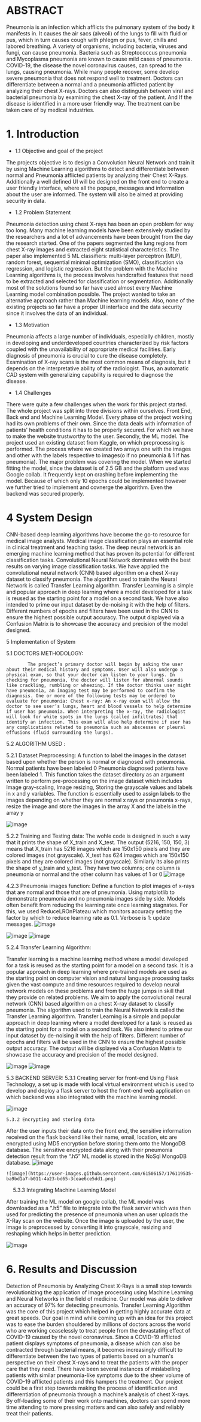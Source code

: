 # ABSTRACT


Pneumonia is an infection which afflicts the pulmonary system of the body it manifests in. It causes the air sacs (alveoli) of the lungs to fill with fluid or pus, which in turn causes cough with phlegm or pus, fever, chills and labored breathing. A variety of organisms, including bacteria, viruses and fungi, can cause pneumonia. Bacteria such as Streptococcus pneumonia and Mycoplasma pneumonia are known to cause mild cases of pneumonia. COVID-19, the disease the novel coronavirus causes, can spread to the lungs, causing pneumonia. While many people recover, some develop severe pneumonia that does not respond well to treatment. Doctors can differentiate between a normal and a pneumonia afflicted patient by analyzing their chest X-rays. Doctors can also distinguish between viral and bacterial pneumonia by examining the chest X-ray of the patient. And If the disease is identified in a more user friendly way. The treatment can be taken care of by medical industries.

# 1. Introduction 


* 1.1                 Objective and goal of the project

The projects objective is to design a Convolution Neural Network and train it by using Machine Learning algorithms to detect and differentiate between normal and Pneumonia afflicted patients by analyzing their Chest X-Rays. Additionally a well defined UI will be designed on the front end to create a user friendly interface, where all the popups, messages and information about the user are informed. The system will also be aimed at providing security in data. 
* 1.2                 Problem Statement 

Pneumonia detection using chest X-rays has been an open problem for way too long. Many machine learning models have been extensively studied by the researchers  and a lot of advancements have been brought from the day the research started. One of the papers segmented the lung regions from chest X-ray images and extracted eight statistical characteristics. The paper also implemented 5 ML classifiers: multi-layer perceptron (MLP), random forest, sequential minimal optimization (SMO), classification via regression, and logistic regression. But the problem with the Machine Learning algorithms is, the process involves handcrafted features that need to be extracted and selected for classification or segmentation. Additionally most of the solutions found so far have used almost every Machine Learning model combination possible. The project wanted to take an alternative approach rather than Machine learning models. Also, none of the existing projects so far have a proper UI interface and the data security since it involves the data of an individual.








* 1.3	          Motivation


Pneumonia affects a large number of individuals, especially children, mostly in developing and underdeveloped countries characterized by risk factors coupled with the unavailability of appropriate medical facilities. Early diagnosis of pneumonia is crucial to cure the disease completely. Examination of X-ray scans is the most common means of diagnosis, but it depends on the interpretative ability of the radiologist. Thus, an automatic CAD system with generalizing capability is required to diagnose the disease.

* 1.4	          Challenges


There were quite a few challenges when the work for this project started. The whole project was split into three divisions within ourselves. Front End, Back end and Machine Learning Model. Every phase of the project working had its own problems of their own. Since the data deals with information of patients' health conditions it has to be properly secured. For which we have to make the website trustworthy to the user. Secondly, the ML model. The project used an existing dataset from Kaggle, on which preprocessing is performed. The process where we created two arrays one with the images and other with the labels respective to images(o if no pneumonia & 1 if has pneumonia). The major problem was covering the model. When we started fitting the model, since the dataset is of 2.5 GB and the platform used was Google collab. It frequently kept on crashing before implementing the model. Because of which only 10 epochs could be implemented however we further tried to implement and covnerge the algorithm. Even the backend was secured properly.

# 4 System Design

CNN-based deep learning algorithms have become the go-to resource for medical image analysts. Medical image classification plays an essential role in clinical treatment and teaching tasks. The deep neural network is an emerging machine learning method that has proven its potential for different classification tasks. Convolutional Neural Network dominates with the best results on varying image classification tasks. We have applied the convolutional neural network (CNN) based algorithm on a chest X-ray dataset to classify pneumonia. The algorithm used to train the Neural Network is called Transfer Learning algorithm. Transfer Learning is a simple and popular approach in deep learning where a model developed for a task is reused as the starting point for a model on a second task. We have also intended to prime our input dataset by de-noising it with the help of filters. Different numbers of epochs and filters have been used in the CNN to ensure the highest possible output accuracy. The output displayed via a Confusion Matrix is to showcase the accuracy and precision of the model designed.




5	Implementation of System


5.1 DOCTORS METHODOLOGY: 

            The project’s primary doctor will begin by asking the user about their medical history and symptoms. User will also undergo a physical exam, so that your doctor can listen to your lungs. In checking for pneumonia, the doctor will listen for abnormal sounds like crackling, rumbling or wheezing. If the doctor thinks user might have pneumonia, an imaging test may be performed to confirm the diagnosis. One or more of the following tests may be ordered to evaluate for pneumonia: Chest x-ray: An x-ray exam will allow the doctor to see user’s lungs, heart and blood vessels to help determine if user has pneumonia. When interpreting the x-ray, the radiologist will look for white spots in the lungs (called infiltrates) that identify an infection. This exam will also help determine if user has any complications related to pneumonia such as abscesses or pleural effusions (fluid surrounding the lungs).

               

5.2 ALGORITHM USED :

5.2.1 Dataset Preprocessing:
A function to label the images in the dataset based upon whether the person is normal or diagnosed with pneumonia. Normal patients have been labeled 0 Pneumonia diagnosed patients have been labeled 1. This function takes the dataset directory as an argument written to perform pre-processing on the image dataset which includes Image gray-scaling, Image resizing, Storing the grayscale values and labels in x and y variables. The function is essentially used to assign labels to the images depending on whether they are normal x rays or pneumonia x-rays, resize the image and store the images in the array X and the labels in the array y
 
![image](https://user-images.githubusercontent.com/61506157/176119329-21be4dcc-3dc0-4e1c-9d9f-5014eb9a8bf1.png)

5.2.2 Training and Testing data:
The wohle code is designed in such a way that it prints the shape of X_train and X_test. The output (5216, 150, 150, 3) means that X_train has 5216 images which are 150x150 pixels and they are colored images (not grayscale). X_test has 624 images which are 150x150 pixels and they are colored images (not grayscale). Similarly its also prints the shape of y_train and y_test. They have two columns; one column is pneumonia or normal and the other column has values of 1 or 0
![image](https://user-images.githubusercontent.com/61506157/176119368-fee0b81e-b375-461a-a402-e3488f74ed5b.png)

 


4.2.3 Pneumonia images function:
Define a function to plot images of x-rays that are normal and those that are of pneumonia. Using matplotlib to demonstrate pneumonia and no pneumonia images side by side. Models often benefit from reducing the learning rate once learning stagnates. For this, we used ReduceLROnPlateau which monitors accuracy setting the factor by which to reduce learning rate as 0.1. Verbose is 1: update messages. 
![image](https://user-images.githubusercontent.com/61506157/176119379-d83f180f-0ae9-499c-b9cc-88793cd2120e.png)


 
 ![image](https://user-images.githubusercontent.com/61506157/176119408-bf0f2095-c81f-4849-abca-0b144843426a.png)
![image](https://user-images.githubusercontent.com/61506157/176119419-56853822-4d5f-4cd3-b370-6dce2014857b.png)

 



5.2.4 Transfer Learning Algorithm: 

Transfer learning is a machine learning method where a model developed for a task is reused as the starting point for a model on a second task. It is a popular approach in deep learning where pre-trained models are used as the starting point on computer vision and natural language processing tasks given the vast compute and time resources required to develop neural network models on these problems and from the huge jumps in skill that they provide on related problems. We aim to apply the convolutional neural network (CNN) based algorithm on a chest X-ray dataset to classify pneumonia. The algorithm used to train the Neural Network is called the Transfer Learning algorithm. Transfer Learning is a simple and popular approach in deep learning where a model developed for a task is reused as the starting point for a model on a second task. We also intend to prime our input dataset by de-noising it with the help of filters. Different number of epochs and filters will be used in the CNN to ensure the highest possible output accuracy. The output will be displayed via a Confusion Matrix to showcase the accuracy and precision of the model designed.
 
 
![image](https://user-images.githubusercontent.com/61506157/176119483-4d4eccd1-684e-421d-bb25-4588c4f485ba.png)
![image](https://user-images.githubusercontent.com/61506157/176119489-f8c4f319-4a20-4eee-8dbe-e685707184c1.png)









5.3 BACKEND SERVER:
	5.3.1 Creating server for front-end
Using Flask Technology, a set up is made with local virtual environment which is used to develop and deploy a flask server to host the front-end web application on which backend was also integrated with the machine learning model. 
 
![image](https://user-images.githubusercontent.com/61506157/176119505-b271485f-587f-4c8e-99fe-38410c9b824b.png)

	5.3.2 Encrypting and storing data
After the user inputs their data onto the front end, the sensitive information received on the flask backend like their name, email, location, etc are encrypted using MD5 encryption before storing them onto the MongoDB database.
The sensitive encrypted data along with their pneumonia detection result from the “.h5” ML model is stored in the NoSql MongoDB database.
 ![image](https://user-images.githubusercontent.com/61506157/176119523-bec4e8cf-41b7-4e12-a9f7-5bec61014ac0.png)

	 
	![image](https://user-images.githubusercontent.com/61506157/176119535-ba9bd1a7-b011-4a23-bd65-3ceae6ce5dd1.png)

 
5.3.3 Integrating Machine Learning Model

After training the ML model on google collab, the ML model was downloaded as a “.h5” file to integrate into the flask server which was then used for predicting the presence of pneumonia when an user uploads the X-Ray scan on the website. Once the image is uploaded by the user, the image is preprocessed by converting it into grayscale,  resizing and reshaping which helps in better prediction.
        


![image](https://user-images.githubusercontent.com/61506157/176119550-4d6e1a27-26a3-4732-a6da-69a28829098f.png)

# 6. Results and Discussion

Detection of Pneumonia by Analyzing Chest X-Rays  is a small step towards revolutionizing the application of image processing using Machine Learning and Neural Networks in the field of medicine. Our model was able to deliver an accuracy of 97%  for detecting pneumonia. Transfer Learning Algorithm was the core of this project which helped in getting  highly accurate data at great speeds. Our goal in mind while coming up with an idea for this project was to ease the burden shouldered by millions of doctors across the world who are working ceaselessly to treat people from the devastating effect of COVID-19 caused by the novel coronavirus. Since a COVID-19 afflicted patient displays symptoms of pneumonia, a disease which can also be contracted through bacterial means, it becomes increasingly difficult to differentiate between the two types of patients based on a human's perspective on their chest X-rays and to treat the patients with the proper care that they need. There have been several instances of mislabelling patients with similar pneumonia-like symptoms due to the sheer volume of COVID-19 afflicted patients and this hampers the treatment. Our project could be a first step towards making the process of identification and differentiation of pneumonia through a machine’s analysis of chest X-rays. By off-loading some of their work onto machines, doctors can spend more time attending to more pressing matters and can also safely and reliably treat their patients.








